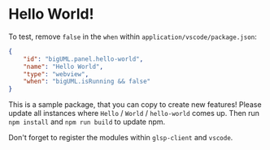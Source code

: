 # Hello World!

To test, remove `false` in the `when` within `application/vscode/package.json`:

```json
{
    "id": "bigUML.panel.hello-world",
    "name": "Hello World",
    "type": "webview",
    "when": "bigUML.isRunning && false"
}
```

This is a sample package, that you can copy to create new features!
Please update all instances where `Hello` / `World` / `hello-world` comes up.
Then run `npm install` and `npm run build` to update npm.

Don't forget to register the modules within `glsp-client` and `vscode`.
